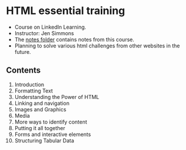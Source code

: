 # HTML essential training

- Course on LinkedIn Learning. <br>
- Instructor: Jen Simmons
- The [notes folder](html/notes) contains notes from this course.
- Planning to solve various html challenges from other websites in the future.

## Contents

1. Introduction
2. Formatting Text
3. Understanding the Power of HTML
4. Linking and navigation
5. Images and Graphics
6. Media
7. More ways to identify content
8. Putting it all together
9. Forms and interactive elements
10. Structuring Tabular Data 
